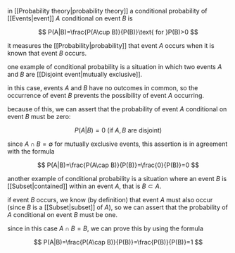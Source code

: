 in [[Probability theory|probability theory]] a conditional probability of [[Events|event]] $A$ conditional on event $B$ is

$$
P(A|B)=\frac{P(A\cup B)}{P(B)}\text{ for }P(B)>0
$$

it measures the [[Probability|probability]] that event $A$ occurs when it is known that event $B$ occurs.

one example of conditional probability is a situation in which two events $A$ and $B$ are [[Disjoint event|mutually exclusive]]. 

in this case, events $A$ and $B$ have no outcomes in common, so the occurrence of event $B$ prevents the possibility of event $A$ occurring. 

because of this, we can assert that the probability of event $A$ conditional on event $B$ must be zero:

$$
P(A|B)=0\text{ (if $A,B$ are disjoint)}
$$

since $A\cap B=\emptyset$ for mutually exclusive events, this assertion is in agreement with the formula

$$
P(A|B)=\frac{P(A\cap B)}{P(B)}=\frac{0}{P(B)}=0
$$

another example of conditional probability is a situation where an event $B$ is [[Subset|contained]] within an event $A$, that is $B\subset A$.

if event $B$ occurs, we know (by definition) that event $A$ must also occur (since $B$ is a [[Subset|subset]] of $A$), so we can assert that the probability of $A$ conditional on event $B$ must be one.

since in this case $A\cap B=B$, we can prove this by using the formula

$$
P(A|B)=\frac{P(A\cap B)}{P(B)}=\frac{P(B)}{P(B)}=1
$$

